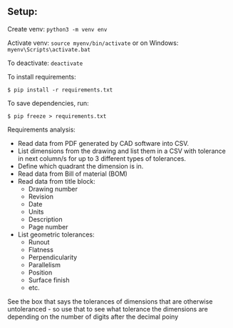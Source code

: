 Setup:
-------
Create venv:
`python3 -m venv env`

Activate venv:
`source myenv/bin/activate` or on Windows: `myenv\Scripts\activate.bat`

To deactivate:
`deactivate`

To install requirements:

`$ pip install -r requirements.txt`

To save dependencies, run:

`$ pip freeze > requirements.txt`




Requirements analysis:
- Read data from PDF generated by CAD software into CSV.
- List dimensions from the drawing and list them in a CSV with tolerance in next
  column/s for up to 3 different types of tolerances.
- Define which quadrant the dimension is in.
- Read data from Bill of material (BOM)
- Read data from title block:
    - Drawing number
    - Revision
    - Date
    - Units
    - Description
    - Page number
- List geometric tolerances: 
  - Runout
  - Flatness
  - Perpendicularity
  - Parallelism
  - Position
  - Surface finish
  - etc.

See the box that says the tolerances of dimensions that are otherwise
untoleranced - so use that to see what tolerance the dimensions are depending
on the number of digits after the decimal poiny

